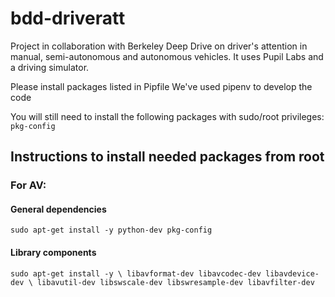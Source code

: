 # bdd-driveratt
Project in collaboration with Berkeley Deep Drive on driver's attention in manual, semi-autonomous and autonomous vehicles. It uses Pupil Labs and a driving simulator.

Please install packages listed in Pipfile
We've used pipenv to develop the code

You will still need to install the following packages with sudo/root privileges:
`pkg-config`


## Instructions to install needed packages from root
### For AV:
#### General dependencies
`sudo apt-get install -y python-dev pkg-config
`
#### Library components
`sudo apt-get install -y \
    libavformat-dev libavcodec-dev libavdevice-dev \
    libavutil-dev libswscale-dev libswresample-dev libavfilter-dev`
